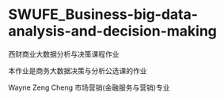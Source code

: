 # SWUFE_Business-big-data-analysis-and-decision-making
西财商业大数据分析与决策课程作业

本作业是商务大数据决策与分析公选课的作业

Wayne Zeng Cheng 市场营销(金融服务与营销)专业

